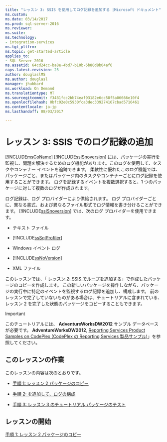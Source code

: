 ```yaml
---
title: "レッスン 3: SSIS を使用してログ記録を追加する |Microsoft ドキュメント"
ms.custom: 
ms.date: 03/14/2017
ms.prod: sql-server-2016
ms.reviewer: 
ms.suite: 
ms.technology:
- integration-services
ms.tgt_pltfrm: 
ms.topic: get-started-article
applies_to:
- SQL Server 2016
ms.assetid: 64cd24cc-ba8e-4bd7-b10b-6b80d8b04af6
caps.latest.revision: 25
author: douglaslMS
ms.author: douglasl
manager: jhubbard
ms.workload: On Demand
ms.translationtype: MT
ms.sourcegitcommit: f3481fcc2bb74eaf93182e6cc58f5a06666e10f4
ms.openlocfilehash: 0bfc02e0c5930fca3dec339274167cbad5716461
ms.contentlocale: ja-jp
ms.lasthandoff: 08/03/2017

---
```

# <a name="lesson-3-add-logging-with-ssis"></a>レッスン 3: SSIS でのログ記録の追加
[!INCLUDE[msCoName](../includes/msconame-md.md)] [!INCLUDE[ssISnoversion](../includes/ssisnoversion-md.md)] には、パッケージの実行を監視し、問題を解決するためのログ機能があります。このログを使用して、タスクやコンテナー イベントを追跡できます。 柔軟性に優れたこのログ機能では、パッケージごと、またはパッケージ内のタスクやコンテナーごとにログ記録を使用することができます。 ログを記録するイベントを複数選択すると、1 つのパッケージに対して複数のログが作成されます。  
  
ログ記録は、ログ プロバイダーにより供給されます。 ログ プロバイダーごとに、異なる書式、および異なるファイル形式でログ情報を書き分けることができます。 [!INCLUDE[ssISnoversion](../includes/ssisnoversion-md.md)] では、次のログ プロバイダーを使用できます。  
  
-   テキスト ファイル  
  
-   [!INCLUDE[ssSqlProfiler](../includes/sssqlprofiler-md.md)]  
  
-   Windows イベント ログ  
  
-   [!INCLUDE[ssNoVersion](../includes/ssnoversion-md.md)]  
  
-   XML ファイル  
  
このレッスンでは、「 [レッスン 2: SSIS でループを追加する](../integration-services/lesson-2-adding-looping-with-ssis.md)」で作成したパッケージのコピーを作成します。 この新しいパッケージを操作しながら、パッケージの実行中に特定のイベントを監視するログ記録を追加し、構成します。 前のレッスンで完了していないものがある場合は、チュートリアルに含まれている、レッスン 2 を完了した状態のパッケージをコピーすることもできます。  
  
> [!IMPORTANT]  
> このチュートリアルには、 **AdventureWorksDW2012** サンプル データベースが必要です。 **AdventureWorksDW2012**, [Reporting Services Product Samples on CodePlex (CodePlex の Reporting Services 製品サンプル)](http://go.microsoft.com/fwlink/p/?LinkID=526910)」を参照してください。  
  
## <a name="lesson-tasks"></a>このレッスンの作業  
このレッスンの内容は次のとおりです。  
  
-   [手順 1: レッスン 2 パッケージのコピー](../integration-services/lesson-3-1-copying-the-lesson-2-package.md)  
  
-   [手順 2: を追加して、ログの構成](../integration-services/lesson-3-2-adding-and-configuring-logging.md)  
  
-   [手順 3: レッスン 3 のチュートリアル パッケージのテスト](../integration-services/lesson-3-3-testing-the-lesson-3-tutorial-package.md)  
  
## <a name="start-the-lesson"></a>レッスンの開始  
[手順 1: レッスン 2 パッケージのコピー](../integration-services/lesson-3-1-copying-the-lesson-2-package.md)  
  
  
  

